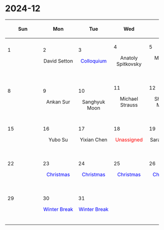 # 2024-12

|<div style='max-width:100px;width:100px'><p>Sun</p></div>|<div style='max-width:100px;width:100px'><p>Mon</p></div>|<div style='max-width:100px;width:100px'><p>Tue</p></div>|<div style='max-width:100px;width:100px'><p>Wed</p></div>|<div style='max-width:100px;width:100px'><p>Thu</p></div>|<div style='max-width:100px;width:100px'><p>Fri</p></div>|<div style='max-width:100px;width:100px'><p>Sat</p></div>|
|:-:|:-:|:-:|:-:|:-:|:-:|:-:|
|<p align='left'>1</p><p><br/><br/></p>|<p align='left'>2</p><p>David Setton<br/><br/></p>|<p align='left'>3</p><p><span style='color:blue'>Colloquium</span><br/><br/></p>|<p align='left'>4</p><p>Anatoly Spitkovsky<br/><br/></p>|<p align='left'>5</p><p>Minghao Guo<br/><br/></p>|<p align='left'>6</p><p>Charlotte<br/> Ward</p>|<p align='left'>7</p><p><br/><br/></p>|
|<p align='left'>8</p><p><br/><br/></p>|<p align='left'>9</p><p>Ankan Sur<br/><br/></p>|<p align='left'>10</p><p>Sanghyuk<br/> Moon</p>|<p align='left'>11</p><p>Michael Strauss<br/><br/></p>|<p align='left'>12</p><p>Shaunak Modak<br/><br/></p>|<p align='left'>13</p><p>Philipp Kempski<br/><br/></p>|<p align='left'>14</p><p><br/><br/></p>|
|<p align='left'>15</p><p><br/><br/></p>|<p align='left'>16</p><p>Yubo Su<br/><br/></p>|<p align='left'>17</p><p>Yixian Chen<br/><br/></p>|<p align='left'>18</p><p><span style='color:red'>Unassigned</span><br/><br/></p>|<p align='left'>19</p><p>Sarah Thiele<br/><br/></p>|<p align='left'>20</p><p>Akash Gupta<br/><br/></p>|<p align='left'>21</p><p><br/><br/></p>|
|<p align='left'>22</p><p><br/><br/></p>|<p align='left'>23</p><p><span style='color:blue'>Christmas</span><br/><br/></p>|<p align='left'>24</p><p><span style='color:blue'>Christmas</span><br/><br/></p>|<p align='left'>25</p><p><span style='color:blue'>Christmas</span><br/><br/></p>|<p align='left'>26</p><p><span style='color:blue'>Christmas</span><br/><br/></p>|<p align='left'>27</p><p><span style='color:blue'>Christmas</span><br/><br/></p>|<p align='left'>28</p><p><br/><br/></p>|
|<p align='left'>29</p><p><br/><br/></p>|<p align='left'>30</p><p><span style='color:blue'>Winter Break</span><br/><br/></p>|<p align='left'>31</p><p><span style='color:blue'>Winter Break</span><br/><br/></p>|<p><br/><br/></p> |<p><br/><br/></p> |<p><br/><br/></p> |<p><br/><br/></p> |
